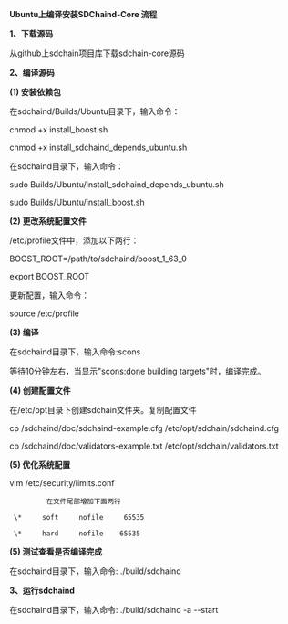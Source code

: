 **Ubuntu上编译安装SDChaind-Core 流程**

**1、下载源码**

从github上sdchain项目库下载sdchain-core源码

**2、编译源码**

**(1) 安装依赖包**

在sdchaind/Builds/Ubuntu目录下，输入命令：

chmod +x install\_boost.sh

chmod +x install\_sdchaind\_depends\_ubuntu.sh

  在sdchaind目录下，输入命令：

 sudo Builds/Ubuntu/install\_sdchaind\_depends\_ubuntu.sh

 sudo Builds/Ubuntu/install\_boost.sh

**(2) 更改系统配置文件**

/etc/profile文件中，添加以下两行：

 BOOST\_ROOT=/path/to/sdchaind/boost\_1\_63\_0

 export BOOST\_ROOT

更新配置，输入命令：

source /etc/profile

**(3) 编译**

在sdchaind目录下，输入命令:scons

  等待10分钟左右，当显示&quot;scons:done building targets&quot;时，编译完成。

**(4) 创建配置文件**

在/etc/opt目录下创建sdchain文件夹。复制配置文件

cp /sdchaind/doc/sdchaind-example.cfg /etc/opt/sdchain/sdchaind.cfg

 cp /sdchaind/doc/validators-example.txt /etc/opt/sdchain/validators.txt

**(5) 优化系统配置**

vim /etc/security/limits.conf

             在文件尾部增加下面两行

     \*     soft     nofile     65535

     \*     hard     nofile    65535

**(5) 测试查看是否编译完成**

 在sdchaind目录下，输入命令: ./build/sdchaind

**3、运行sdchaind**

在sdchaind目录下，输入命令: ./build/sdchaind -a --start
